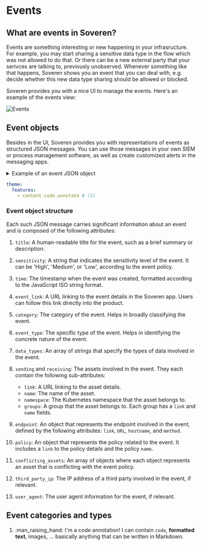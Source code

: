# Events

## What are events in Soveren?

Events are something interesting or new happening in your infrasructure. For example, you may start sharing a sensitive data type in the flow which was not allowed to do that. Or there can be a new external party that your serivces are talking to, previously unobserved. Whenever something like that happens, Soveren shows you an event that you can deal with, e.g. decide whether this new data type sharing should be allowed or blocked.

Soveren provides you with a nice UI to manage the events. Here's an example of the events view:

![Events](../../img/user-guide/events-01.png "Events")

## Event objects

Besides in the UI, Soveren provides you with representations of events as structured JSON messages. You can use those messages in your own SIEM or process management software, as well as create customized alerts in the messaging apps.

<details>
  <summary>Example of an event JSON object</summary>

```{.json .copy .annotate linenums="1"} 
{
  "title": "Internal asset Asset 3 is sharing Person with third parties",
  "sensitivity": "Medium",
  "time": "2013-10-21T13:28:06.419Z",
  "event_link": "https://app.soveren.io/events?id=123",
  "category": "New data type",
  "event_type": "policy_violation",
  "data_types": [
    "Person",
    "Email"
  ],

  "sending": {
    "link": "https://app.soveren.io/data-inventory/internal-assets/1",
    "name": "service 1",
    "namespace": "namespace 1",
    "groups": [
      {
        "link": "https://app.soveren.io/asset-groups/1/info",
        "name": "group 1"
      },
      {
        "link": "https://app.soveren.io/asset-groups/2/info",
        "name": "group 2"
      }
    ]
  },
  "receiving": {
    "link": "https://app.soveren.io/data-inventory/internal-assets/2",
    "name": "service 2",
    "namespace": "namespace 2",
    "groups": []
  },
  "endpoint": {
    "link": "https://app.soveren.io/data-inventory/sample?id=432&direction=response",
    "url": "api/v1/path-1",
    "hostname": "soveren.io",
    "method": "POST"
  },

  "policy": {
    "link": "https://app.soveren.io/policies/234",
    "name": "Policy 234"
  },

  "conflicting_assets":[ # (1)!
    {
      "name":"Asset 1",
      "link": "https://app.soveren.io/data-inventory/external-assets/1"
    },
    {
      "name":"Asset 2",
      "link": "https://app.soveren.io/data-inventory/external-assets/2"
    }
  ],
  "third_party_ip": "123.1.1.1",
  "user_agent": "some user agent"
}
```

1.  `conflicting_assets`: An array of objects where each object represents an asset that is conflicting with the event policy.

</details>

``` yaml
theme:
  features:
    - content.code.annotate # (1)
```

### Event object structure

Each such JSON message carries significant information about an event and is composed of the following attributes:

1. `title`: A human-readable title for the event, such as a brief summary or description.

2. `sensitivity`: A string that indicates the sensitivity level of the event. It can be 'High', 'Medium', or 'Low', according to the event policy.

3. `time`: The timestamp when the event was created, formatted according to the JavaScript ISO string format.

4. `event_link`: A URL linking to the event details in the Soveren app. Users can follow this link directly into the product.

5. `category`: The category of the event. Helps in broadly classifying the event.

6. `event_type`: The specific type of the event. Helps in identifying the concrete nature of the event.

7. `data_types`: An array of strings that specify the types of data involved in the event.

8. `sending` and `receiving`: The assets involved in the event. They each contain the following sub-attributes:
   - `link`: A URL linking to the asset details.
   - `name`: The name of the asset.
   - `namespace`: The Kubernetes namespace that the asset belongs to.
   - `groups`: A group that the asset belongs to. Each group has a `link` and `name` fields.

9. `endpoint`: An object that represents the endpoint involved in the event, defined by the following attributes: `link`, `URL`, `hostname`, and `method`.

10. `policy`: An object that represents the policy related to the event. It includes a `link` to the policy details and the policy `name`.

11. `conflicting_assets`: An array of objects where each object represents an asset that is conflicting with the event policy.

12. `third_party_ip`: The IP address of a third party involved in the event, if relevant.

13. `user_agent`: The user agent information for the event, if relevant.


 
## Event categories and types


1.  :man_raising_hand: I'm a code annotation! I can contain `code`, __formatted
    text__, images, ... basically anything that can be written in Markdown.
